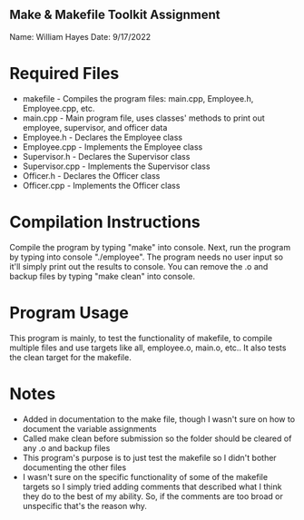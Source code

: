 ## Make & Makefile Toolkit Assignment
Name: William Hayes
Date: 9/17/2022

# Required Files
* makefile - Compiles the program files: main.cpp, Employee.h, Employee.cpp, etc.
* main.cpp - Main program file, uses classes' methods to print out employee, supervisor, and officer data
* Employee.h - Declares the Employee class
* Employee.cpp - Implements the Employee class
* Supervisor.h - Declares the Supervisor class
* Supervisor.cpp - Implements the Supervisor class
* Officer.h - Declares the Officer class
* Officer.cpp - Implements the Officer class

# Compilation Instructions
Compile the program by typing "make" into console. Next, run the program by typing into console "./employee".
The program needs no user input so it'll simply print out the results to console. You can remove the .o and
backup files by typing "make clean" into console.

# Program Usage
This program is mainly, to test the functionality of makefile, to compile multiple files and use targets like
all, employee.o, main.o, etc.. It also tests the clean target for the makefile.

# Notes
* Added in documentation to the make file, though I wasn't sure on how to document the variable assignments
* Called make clean before submission so the folder should be cleared of any .o and backup files
* This program's purpose is to just test the makefile so I didn't bother documenting the other files
* I wasn't sure on the specific functionality of some of the makefile targets so I simply tried adding comments
that described what I think they do to the best of my ability. So, if the comments are too broad or unspecific
that's the reason why.
